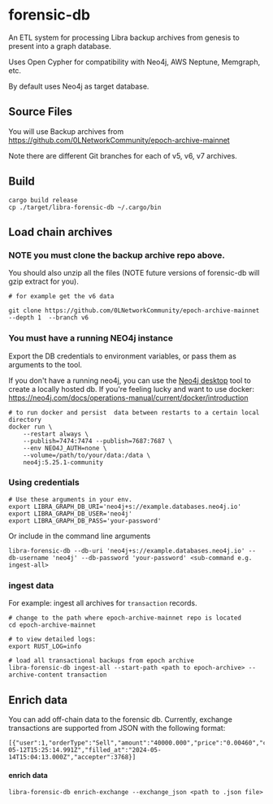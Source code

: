 # forensic-db

An ETL system for processing Libra backup archives from genesis to present into a graph database.

Uses Open Cypher for compatibility with Neo4j, AWS Neptune, Memgraph, etc.

By default uses Neo4j as target database.


## Source Files
You will use Backup archives from https://github.com/0LNetworkCommunity/epoch-archive-mainnet

Note there are different Git branches for each of v5, v6, v7 archives.

## Build
```
cargo build release
cp ./target/libra-forensic-db ~/.cargo/bin

```

## Load chain archives

### NOTE you must clone the backup archive repo above.
You should also unzip all the files (NOTE future versions of forensic-db will gzip extract for you).

```
# for example get the v6 data

git clone https://github.com/0LNetworkCommunity/epoch-archive-mainnet  --depth 1  --branch v6
```

### You must have a running NEO4j instance
Export the DB credentials to environment variables, or pass them as arguments to the tool.

If you don't have a running neo4j, you can use the [Neo4j desktop](https://neo4j.com/download/) tool to create a locally hosted db.
If you're feeling lucky and want to use docker: https://neo4j.com/docs/operations-manual/current/docker/introduction

```
# to run docker and persist  data between restarts to a certain local directory
docker run \
    --restart always \
    --publish=7474:7474 --publish=7687:7687 \
    --env NEO4J_AUTH=none \
    --volume=/path/to/your/data:/data \
    neo4j:5.25.1-community
```

### Using credentials
```
# Use these arguments in your env.
export LIBRA_GRAPH_DB_URI='neo4j+s://example.databases.neo4j.io'
export LIBRA_GRAPH_DB_USER='neo4j'
export LIBRA_GRAPH_DB_PASS='your-password'

```

Or include in the command line arguments
```
libra-forensic-db --db-uri 'neo4j+s://example.databases.neo4j.io' --db-username 'neo4j' --db-password 'your-password' <sub-command e.g. ingest-all>

```

### ingest data
For example: ingest all archives for `transaction` records.


```
# change to the path where epoch-archive-mainnet repo is located
cd epoch-archive-mainnet

# to view detailed logs:
export RUST_LOG=info

# load all transactional backups from epoch archive
libra-forensic-db ingest-all --start-path <path to epoch-archive> --archive-content transaction

```

## Enrich data
You can add off-chain data to the forensic db. Currently, exchange transactions are supported from JSON with the following format:

```
[{"user":1,"orderType":"Sell","amount":"40000.000","price":"0.00460","created_at":"2024-05-12T15:25:14.991Z","filled_at":"2024-05-14T15:04:13.000Z","accepter":3768}]
```

#### enrich data

```
libra-forensic-db enrich-exchange --exchange_json <path to .json file>
```
